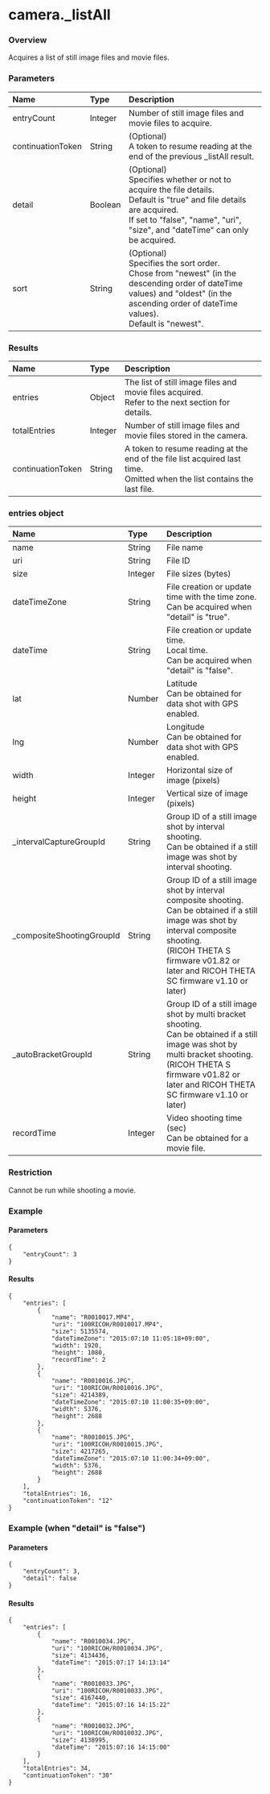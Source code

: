 # camera.\_listAll

### Overview

Acquires a list of still image files and movie files.

### Parameters

| Name | Type | Description |
|:--|:--|:--|
| entryCount | Integer | Number of still image files and movie files to acquire. |
| continuationToken | String | (Optional)<br>A token to resume reading at the end of the previous \_listAll result. |
| detail | Boolean | (Optional)<br>Specifies whether or not to acquire the file details.<br>Default is "true" and file details are acquired.<br>If set to "false", "name", "uri", "size", and "dateTime" can only be acquired. |
| sort | String | (Optional)<br>Specifies the sort order.<br>Chose from "newest" (in the descending order of dateTime values) and "oldest" (in the ascending order of dateTime values).<br>Default is "newest". |

### Results

| Name | Type | Description |
|:--|:--|:--|
| entries | Object | The list of still image files and movie files acquired.<br>Refer to the next section for details. |
| totalEntries | Integer | Number of still image files and movie files stored in the camera. |
| continuationToken | String | A token to resume reading at the end of the file list acquired last time.<br>Omitted when the list contains the last file. |

### entries object

| Name | Type | Description |
|:--|:--|:--|
| name | String | File name |
| uri | String | File ID |
| size | Integer | File sizes (bytes) |
| dateTimeZone | String | File creation or update time with the time zone.<br>Can be acquired when "detail" is "true". |
| dateTime | String | File creation or update time.<br>Local time.<br>Can be acquired when "detail" is "false". |
| lat | Number | Latitude<br>Can be obtained for data shot with GPS enabled. |
| lng | Number | Longitude<br>Can be obtained for data shot with GPS enabled. |
| width | Integer | Horizontal size of image (pixels) |
| height | Integer | Vertical size of image (pixels) |
| \_intervalCaptureGroupId | String | Group ID of a still image shot by interval shooting.<br>Can be obtained if a still image was shot by interval shooting. |
| \_compositeShootingGroupId | String | Group ID of a still image shot by interval composite shooting.<br>Can be obtained if a still image was shot by interval composite shooting.<br>(RICOH THETA S firmware v01.82 or later and RICOH THETA SC firmware v1.10 or later) |
| \_autoBracketGroupId | String | Group ID of a still image shot by multi bracket shooting.<br>Can be obtained if a still image was shot by multi bracket shooting.<br>(RICOH THETA S firmware v01.82 or later and RICOH THETA SC firmware v1.10 or later) |
| recordTime | Integer | Video shooting time (sec)<br>Can be obtained for a movie file. |

### Restriction

Cannot be run while shooting a movie.

### Example

#### Parameters

```
{
    "entryCount": 3
}
```

#### Results

```
{
    "entries": [
        {
            "name": "R0010017.MP4",
            "uri": "100RICOH/R0010017.MP4",
            "size": 5135574,
            "dateTimeZone": "2015:07:10 11:05:18+09:00",
            "width": 1920,
            "height": 1080,
            "recordTime": 2
        },
        {
            "name": "R0010016.JPG",
            "uri": "100RICOH/R0010016.JPG",
            "size": 4214389,
            "dateTimeZone": "2015:07:10 11:00:35+09:00",
            "width": 5376,
            "height": 2688
        },
        {
            "name": "R0010015.JPG",
            "uri": "100RICOH/R0010015.JPG",
            "size": 4217265,
            "dateTimeZone": "2015:07:10 11:00:34+09:00",
            "width": 5376,
            "height": 2688
        }
    ],
    "totalEntries": 16,
    "continuationToken": "12"
}
```

### Example (when "detail" is "false")

#### Parameters

```
{
    "entryCount": 3,
    "detail": false
}
```

#### Results

```
{
    "entries": [
        {
            "name": "R0010034.JPG",
            "uri": "100RICOH/R0010034.JPG",
            "size": 4134436,
            "dateTime": "2015:07:17 14:13:14"
        },
        {
            "name": "R0010033.JPG",
            "uri": "100RICOH/R0010033.JPG",
            "size": 4167440,
            "dateTime": "2015:07:16 14:15:22"
        },
        {
            "name": "R0010032.JPG",
            "uri": "100RICOH/R0010032.JPG",
            "size": 4138995,
            "dateTime": "2015:07:16 14:15:00"
        }
    ],
    "totalEntries": 34,
    "continuationToken": "30"
}
```
